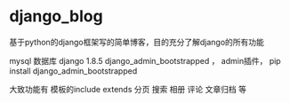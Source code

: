 # django_blog
基于python的django框架写的简单博客，目的充分了解django的所有功能

mysql 数据库
django 1.8.5 
django_admin_bootstrapped ， admin插件， pip install django_admin_bootstrapped

大致功能有 模板的include  extends  分页  搜索 相册 评论 文章归档 等
